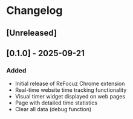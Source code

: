 # Changelog

## [Unreleased]

## [0.1.0] - 2025-09-21

### Added
- Initial release of ReFocuz Chrome extension
- Real-time website time tracking functionality
- Visual timer widget displayed on web pages
- Page with detailed time statistics
- Clear all data (debug function)
